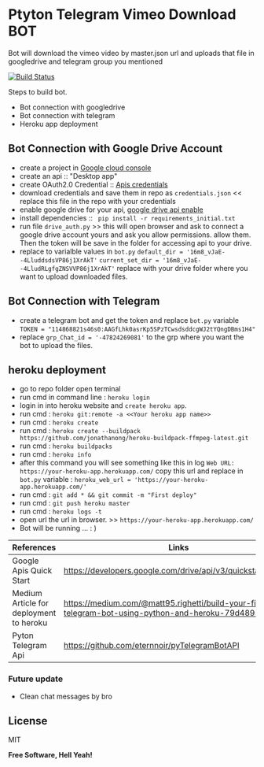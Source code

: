 # Ptyton Telegram Vimeo Download BOT
Bot will download the vimeo video by master.json url and uploads that file in googledrive and telegram group you mentioned

[![Build Status](https://travis-ci.org/joemccann/dillinger.svg?branch=master)](https://travis-ci.org/joemccann/dillinger)

Steps to build bot.

  - Bot connection with googledrive
  - Bot connection with telegram
  - Heroku app deployment

## Bot Connection with Google Drive Account
  - create a project in [Google cloud console](https://console.cloud.google.com/)
  - create an api :: "Desktop app" 
  - create OAuth2.0 Credential :: [Apis credentials](https://console.cloud.google.com/apis/credentials)
  - download credentials and save them in repo as ``credentials.json`` << replace this file in the repo with your credentials
  - enable google drive for your api, [google drive api enable](https://console.cloud.google.com/apis/library/drive.googleapis.com)
  - install dependencies :: `` pip install -r requirements_initial.txt``
  - run file ``drive_auth.py`` >> this will open browser and ask to connect a google drive account yours and ask you allow permissions. allow them. Then the token will be save in the folder for accessing api to your drive.
 - replace to varialble values in ``bot.py`` 
  ``default_dir = '16m8_vJaE--4LluddsdsVP86j1XrAkT'``
 ``current_set_dir = '16m8_vJaE--4LludRLgfgZNSVVP86j1XrAkT'``
 replace with your drive folder where you want to upload downloaded files. 


## Bot Connection with Telegram
  - create a telegram bot and get the token and replace ``bot.py`` variable
    ``TOKEN = "114868821s46s0:AAGfLhk0asrKp5SPzTCwsdsddcgWJ2tYQngDBms1H4"``
  - replace ``grp_Chat_id = '-47824269081'`` to the grp where you want the bot to upload the files.

## heroku deployment
- go to repo folder open terminal 
- run cmd in command line : ``heroku login``
- login in into heroku website and ``create heroku app``.
- run cmd  : ``heroku git:remote -a <<Your heroku app name>>``
- run cmd  : ``heroku create``
- run cmd : ``heroku create --buildpack https://github.com/jonathanong/heroku-buildpack-ffmpeg-latest.git``
- run cmd : ``heroku buildpacks``
- run cmd  : ``heroku info``
- after this command you will see something like this in log 
``Web URL:        https://your-heroku-app.herokuapp.com/`` 
copy this url and replace in ``bot.py``
variable : ``heroku_web_url = 'https://your-heroku-app.herokuapp.com/'``
- run cmd : ``git add * && git commit -m "First deploy"``
- run cmd : ``git push heroku master``
- run cmd : ``heroku logs -t``
- open url the url in browser. >> ``https://your-heroku-app.herokuapp.com/``
- Bot will be running ... : )




| References | Links |
| ------ | ------ |
| Google Apis Quick Start | https://developers.google.com/drive/api/v3/quickstart/python
| Medium Article for deployment to heroku | https://medium.com/@matt95.righetti/build-your-first-telegram-bot-using-python-and-heroku-79d48950d4b0 |
| Pyton Telegram Api  | https://github.com/eternnoir/pyTelegramBotAPI |







### Future update 
 - Clean chat messages by bro


License
----

MIT


**Free Software, Hell Yeah!**
